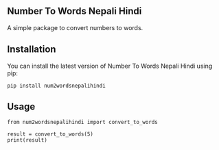 ## Number To Words Nepali Hindi
A simple package to convert numbers to words.

## Installation
You can install the latest version of Number To Words Nepali Hindi using pip:
```
pip install num2wordsnepalihindi
```

## Usage
```
from num2wordsnepalihindi import convert_to_words

result = convert_to_words(5)
print(result)
```
